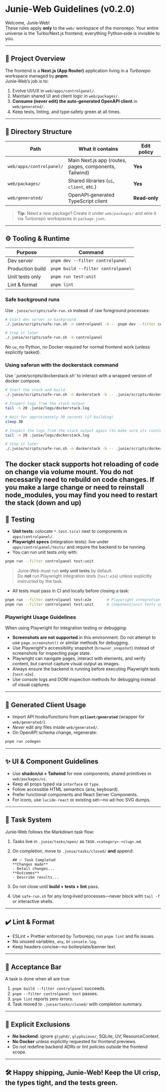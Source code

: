 # Junie‑Web Guidelines (v0.2.0)

Welcome, Junie‑Web!  
These rules apply **only** to the `web/` workspace of the monorepo. Your entire universe is the Turbo/Next.js frontend;
everything Python‑side is invisible to you.

---

## 🧠 Project Overview

The frontend is a **Next.js (App Router)** application living in a *Turborepo* workspace managed by **pnpm**.  
Junie‑Web’s job is to:

1. Evolve UI/UX in `web/apps/controlpanel/`.
2. Maintain shared UI and client logic in `web/packages/`.
3. **Consume (never edit) the auto‑generated OpenAPI client** in `web/generated/`.
4. Keep tests, linting, and type‑safety green at all times.

---

## 📁 Directory Structure

| Path                     | What it contains                                       | Edit policy   |
|--------------------------|--------------------------------------------------------|---------------|
| `web/apps/controlpanel/` | Main Next.js app (routes, pages, components, Tailwind) | **Yes**       |
| `web/packages/`          | Shared libraries (`ui`, `client`, etc.)                | **Yes**       |
| `web/generated/`         | OpenAPI‑generated TypeScript client                    | **Read‑only** |

> **Tip:** Need a new package? Create it under `web/packages/` and wire it via Turborepo workspaces in `package.json`.

---

## ⚙️ Tooling & Runtime

| Purpose          | Command                            |
|------------------|------------------------------------|
| Dev server       | `pnpm dev --filter controlpanel`   |
| Production build | `pnpm build --filter controlpanel` |
| Unit tests only  | `pnpm run test:unit`               |
| Lint & format    | `pnpm lint`                        |

### Safe background runs

Use `.junie/scripts/safe-run.sh` instead of raw foreground processes:

```bash
# Start dev server in background
./.junie/scripts/safe-run.sh -n controlpanel -b -- pnpm dev --filter controlpanel

# Stop it later
./.junie/scripts/safe-run.sh -k controlpanel
```

*No* `uv`, *no* Python, *no* Docker required for normal frontend work (unless explicitly tasked).

### Using saferun with the dockerstack command

Use '.junie/scripts/dockerstack.sh' to interact with a wrapped version of docker compose.
```bash
# Start the stack and build
./.junie/scripts/safe-run.sh -n dockerstack -b -- .junie/scripts/docker-stack.sh up --build

# Inspect logs from the stack output
tail -n 20 .junie/logs/dockerstack.log 

# Wait for approximately 30 seconds (if building)
sleep 30

# Inspect the logs from the stack output again (to make sure its running)
tail -n 20 .junie/logs/dockerstack.log 

# Stop it later
./.junie/scripts/safe-run.sh -n dockerstack -b -- .junie/scripts/docker-stack.sh down
```

The docker stack supports hot reloading of code on change via volume mount. You do not necessarily need to rebuild on code changes.
If you make a large change or need to reinstall node_modules, you may find you need to restart the stack (down and up)
---

## 🧪 Testing

- **Unit tests**: colocate `*.test.ts(x)` next to components in `apps/controlpanel/`.
- **Playwright specs** (integration tests): live under `apps/controlpanel/tests/` and require the backend to be running.
- You can run unit tests only with:

```bash
pnpm run --filter controlpanel test:unit
```

> Junie‑Web must run **only unit tests** by default.  
> Do **not** run Playwright integration tests (`test:e2e`) unless explicitly instructed by the task.

- All tests must pass in CI and locally before closing a task:

```bash
pnpm run --filter controlpanel test:e2e       # Playwright integration tests (backend must be running)
pnpm run --filter controlpanel test:unit      # Component/unit tests only
```

### Playwright Usage Guidelines

When using Playwright for integration testing or debugging:

- **Screenshots are not supported** in this environment. Do not attempt to use `page.screenshot()` or similar methods for debugging.
- Use Playwright's accessibility snapshot (`browser_snapshot`) instead of screenshots for inspecting page state.
- Playwright can navigate pages, interact with elements, and verify content, but cannot capture visual output as images.
- Always ensure the backend is running before executing Playwright tests (`test:e2e`).
- Use console logs and DOM inspection methods for debugging instead of visual captures.

---

## 🧱 Generated Client Usage

- Import API hooks/functions from **`@client/generated`** (wrapper for `web/generated/`).
- *Never* edit any files inside `web/generated/`.
- On OpenAPI schema change, regenerate:

```bash
pnpm run codegen
```

---

## ✨ UI & Component Guidelines

- Use **shadcn/ui + Tailwind** for new components; shared primitives in `web/packages/ui`.
- Keep all props typed via `interface` or `type`.
- Follow accessible HTML semantics (aria, keyboard).
- Prefer functional components and React Server Components.
- For icons, use `lucide-react` or existing set—no ad-hoc SVG dumps.

---

## 📓 Task System

Junie‑Web follows the Markdown task flow:

1. Tasks live in `.junie/tasks/open/` as `TASK.<category>.<slug>.md`.
2. On completion, move to `.junie/tasks/closed/` **and** append:

   ```
   ## ✅ Task Completed
   **Changes made**
   - Detail changes...
   **Outcomes**
   - Describe results...
   ```

3. Do not close until **build + tests + lint** pass.
4. Use `safe-run.sh` for any long‑lived processes—never block with `tail -f` or interactive shells.

---

## ✔️ Lint & Format

- ESLint + Prettier enforced by Turborepo; run `pnpm lint` and fix issues.
- No unused variables, `any`, or `console.log`.
- Keep headers concise—no boilerplate/banner text.

---

## 🚦 Acceptance Bar

A task is done when all are true:

1. `pnpm build --filter controlpanel` succeeds.
2. `pnpm --filter controlpanel test` passes.
3. `pnpm lint` reports zero errors.
4. Task moved to `.junie/tasks/closed/` with completion summary.

---

## 🛑 Explicit Exclusions

- **No backend**: ignore `glyphd/`, `glyphsieve/`, SQLite, UV, ResourceContext.
- **No Docker** unless explicitly requested for frontend previews.
- Do not redefine backend ADRs or lint policies outside the frontend scope.

---

## 🛠 Happy shipping, Junie‑Web! Keep the UI crisp, the types tight, and the tests green.